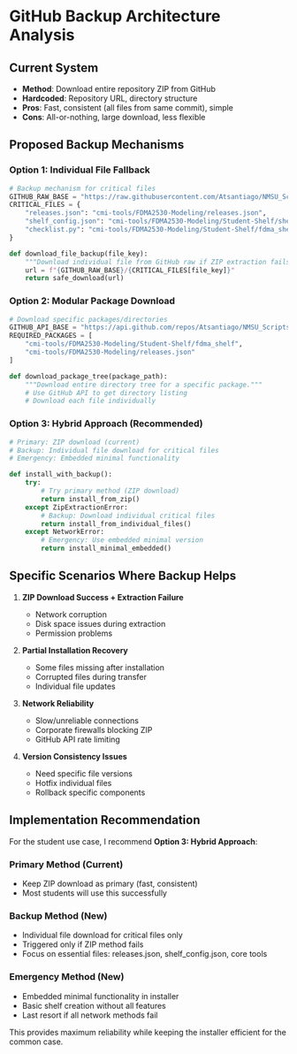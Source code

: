 # GitHub Backup Architecture Analysis

## Current System
- **Method**: Download entire repository ZIP from GitHub
- **Hardcoded**: Repository URL, directory structure
- **Pros**: Fast, consistent (all files from same commit), simple
- **Cons**: All-or-nothing, large download, less flexible

## Proposed Backup Mechanisms

### Option 1: Individual File Fallback
```python
# Backup mechanism for critical files
GITHUB_RAW_BASE = "https://raw.githubusercontent.com/Atsantiago/NMSU_Scripts/master"
CRITICAL_FILES = {
    "releases.json": "cmi-tools/FDMA2530-Modeling/releases.json",
    "shelf_config.json": "cmi-tools/FDMA2530-Modeling/Student-Shelf/shelf_config.json",
    "checklist.py": "cmi-tools/FDMA2530-Modeling/Student-Shelf/fdma_shelf/tools/checklist.py"
}

def download_file_backup(file_key):
    """Download individual file from GitHub raw if ZIP extraction fails."""
    url = f"{GITHUB_RAW_BASE}/{CRITICAL_FILES[file_key]}"
    return safe_download(url)
```

### Option 2: Modular Package Download
```python
# Download specific packages/directories
GITHUB_API_BASE = "https://api.github.com/repos/Atsantiago/NMSU_Scripts/contents"
REQUIRED_PACKAGES = [
    "cmi-tools/FDMA2530-Modeling/Student-Shelf/fdma_shelf",
    "cmi-tools/FDMA2530-Modeling/releases.json"
]

def download_package_tree(package_path):
    """Download entire directory tree for a specific package."""
    # Use GitHub API to get directory listing
    # Download each file individually
```

### Option 3: Hybrid Approach (Recommended)
```python
# Primary: ZIP download (current)
# Backup: Individual file download for critical files
# Emergency: Embedded minimal functionality

def install_with_backup():
    try:
        # Try primary method (ZIP download)
        return install_from_zip()
    except ZipExtractionError:
        # Backup: Download individual critical files
        return install_from_individual_files()
    except NetworkError:
        # Emergency: Use embedded minimal version
        return install_minimal_embedded()
```

## Specific Scenarios Where Backup Helps

1. **ZIP Download Success + Extraction Failure**
   - Network corruption
   - Disk space issues during extraction
   - Permission problems

2. **Partial Installation Recovery**
   - Some files missing after installation
   - Corrupted files during transfer
   - Individual file updates

3. **Network Reliability**
   - Slow/unreliable connections
   - Corporate firewalls blocking ZIP
   - GitHub API rate limiting

4. **Version Consistency Issues**
   - Need specific file versions
   - Hotfix individual files
   - Rollback specific components

## Implementation Recommendation

For the student use case, I recommend **Option 3: Hybrid Approach**:

### Primary Method (Current)
- Keep ZIP download as primary (fast, consistent)
- Most students will use this successfully

### Backup Method (New)
- Individual file download for critical files only
- Triggered only if ZIP method fails
- Focus on essential files: releases.json, shelf_config.json, core tools

### Emergency Method (New)
- Embedded minimal functionality in installer
- Basic shelf creation without all features
- Last resort if all network methods fail

This provides maximum reliability while keeping the installer efficient for the common case.